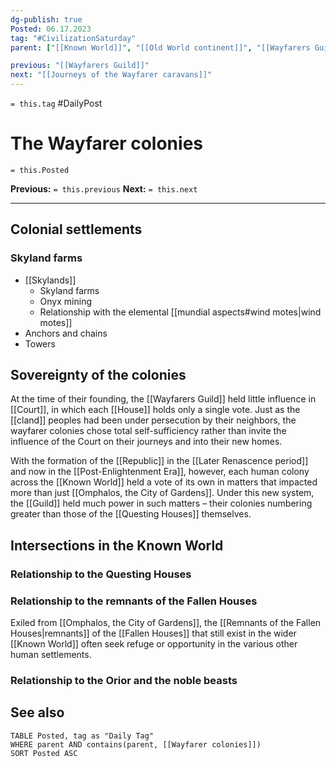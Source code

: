 ```yaml
---
dg-publish: true
Posted: 06.17.2023
tag: "#CivilizationSaturday"
parent: ["[[Known World]]", "[[Old World continent]]", "[[Wayfarers Guild]]", "[[Decline of cland culture]]", "[[Republic]]"]

previous: "[[Wayfarers Guild]]"
next: "[[Journeys of the Wayfarer caravans]]"
---
```

`= this.tag` #DailyPost 
# The Wayfarer colonies
`= this.Posted`

**Previous:** `= this.previous`
**Next:** `= this.next`

---

## Colonial settlements

### Skyland farms

- [[Skylands]]
    - Skyland farms
    - Onyx mining
    - Relationship with the elemental [[mundial aspects#wind motes|wind motes]]
- Anchors and chains
- Towers

## Sovereignty of the colonies

At the time of their founding, the [[Wayfarers Guild]] held little influence in [[Court]], in which each [[House]] holds only a single vote. Just as the [[cland]] peoples had been under persecution by their neighbors, the wayfarer colonies chose total self-sufficiency rather than invite the influence of the Court on their journeys and into their new homes.

With the formation of the [[Republic]] in the [[Later Renascence period]] and now in the [[Post-Enlightenment Era]], however, each human colony across the [[Known World]] held a vote of its own in matters that impacted more than just [[Omphalos, the City of Gardens]]. Under this new system, the [[Guild]] held much power in such matters – their colonies numbering greater than those of the [[Questing Houses]] themselves.

## Intersections in the Known World

### Relationship to the Questing Houses

### Relationship to the remnants of the Fallen Houses

Exiled from [[Omphalos, the City of Gardens]], the [[Remnants of the Fallen Houses|remnants]] of the [[Fallen Houses]] that still exist in the wider [[Known World]] often seek refuge or opportunity in the various other human settlements.

### Relationship to the Orior and the noble beasts

## See also
```dataview
TABLE Posted, tag as "Daily Tag"
WHERE parent AND contains(parent, [[Wayfarer colonies]])
SORT Posted ASC
```